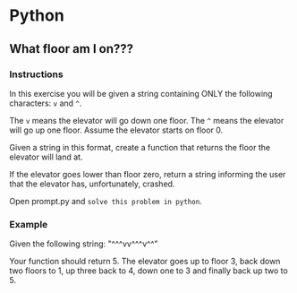 # Python

## What floor am I on???

### Instructions

In this exercise you will be given a string containing ONLY the following characters: `v` and `^`.

The `v` means the elevator will go down one floor. The `^` means the elevator will go up one floor. Assume the elevator starts on floor 0.

Given a string in this format, create a function that returns the floor the elevator will land at. 

If the elevator goes lower than floor zero, return a string informing the user that the elevator has, unfortunately, crashed.

Open prompt.py and `solve this problem in python`.

### Example

Given the following string: "^^^vv^^^v^^"

Your function should return 5. The elevator goes up to floor 3, back down two floors to 1, up three back to 4, down one to 3 and finally back up two to 5.

